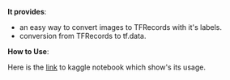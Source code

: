 **It provides**:
- an easy way to convert images to TFRecords with it's labels.
- conversion from TFRecords to tf.data.

**How to Use**:

Here is the [link](https://www.kaggle.com/wangdorjeesherpa/tfrecords-vs-tfdata "Open Kaggle Notebook") to kaggle notebook which show's its usage.
